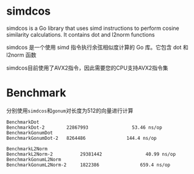 # simdcos
simdcos is a Go library that uses simd instructions to perform cosine similarity calculations. It contains dot and l2norm functions

simdcos 是一个使用 simd 指令执行余弦相似度计算的 Go 库。它包含 dot 和 l2norm 函数

simdcos目前使用了AVX2指令，因此需要您的CPU支持AVX2指令集

# Benchmark
分别使用`simdcos`和`gonum`对长度为512的向量进行计算
```
BenchmarkDot
BenchmarkDot-2        22867993                53.46 ns/op
BenchmarkGonumDot
BenchmarkGonumDot-2   8264486               144.4 ns/op

BenchmarkL2Norm
BenchmarkL2Norm-2          29381442                40.99 ns/op
BenchmarkGonumL2Norm
BenchmarkGonumL2Norm-2     1822386               659.4 ns/op
```